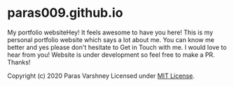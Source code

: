 # paras009.github.io
My portfolio websiteHey! It feels awesome to have you here! This is my personal portfolio website which says a lot about me. You can know me better and yes please don't hesitate to Get in Touch with me. I would love to hear from you! Website is under development so feel free to make a PR. Thanks!

Copyright (c) 2020 Paras Varshney
Licensed under [MIT License](LICENSE).
